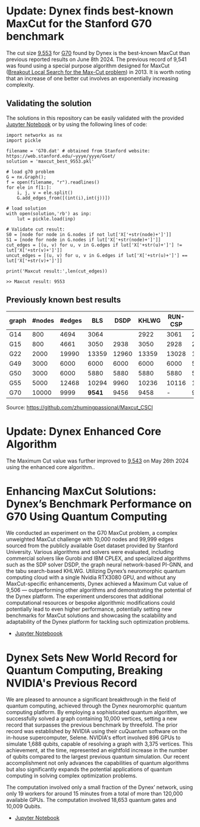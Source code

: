 # Update: Dynex finds best-known MaxCut for the Stanford G70 benchmark

The cut size [9,553](https://github.com/dynexcoin/DynexSDK/blob/main/maxcut/maxcut_best_9553.pkl) for [G70](https://web.stanford.edu/~yyye/yyye/Gset/) found by Dynex is the best-known MaxCut than previous reported results on June 8th 2024. The previous record of 9,541 was found using a special purpose algorithm designed for MaxCut ([Breakout Local Search for the Max-Cut problem](https://www.researchgate.net/publication/257392755_Breakout_Local_Search_for_the_Max-Cutproblem)) in 2013. It is worth noting that an increase of one better cut involves an exponentially increasing complexity. 

## Validating the solution

The solutions in this repository can be easily validated with the provided [Jupyter Notebook](https://github.com/dynexcoin/DynexSDK/blob/main/maxcut/g70solutionvalidator.ipynb) or by using the following lines of code:

```
import networkx as nx
import pickle

filename = 'G70.dat' # obtained from Stanford website: https://web.stanford.edu/~yyye/yyye/Gset/
solution = 'maxcut_best_9553.pkl'

# load g70 problem
G = nx.Graph();
f = open(filename, "r").readlines()
for ele in f[1:]:
    i, j, v = ele.split()
    G.add_edges_from([(int(i),int(j))])

# load solution
with open(solution,'rb') as inp:
    lut = pickle.load(inp)

# Validate cut result:
S0 = [node for node in G.nodes if not lut['X['+str(node)+']']]
S1 = [node for node in G.nodes if lut['X['+str(node)+']']]
cut_edges = [(u, v) for u, v in G.edges if lut['X['+str(u)+']'] != lut['X['+str(v)+']']]
uncut_edges = [(u, v) for u, v in G.edges if lut['X['+str(u)+']'] == lut['X['+str(v)+']']]

print('Maxcut result:',len(cut_edges))

>> Maxcut result: 9553
```

## Previously known best results

| graph | #nodes| #edges | BLS | DSDP    | KHLWG   | RUN-CSP| PI-GNN| Gurobi (0.5 h)  | Gurobi (1 h)  | 
|--- |------|----  |---        |-----    |-----    |--------|-------|------           | ---           |
|G14 | 800  | 4694 | 3064      |         | 2922    |  3061  | 2943  |3034             |3042           |
|G15 | 800  | 4661 | 3050      | 2938    | 3050    |  2928  | 2990  | 3016            | 3033          | 
|G22 | 2000 | 19990|13359      | 12960   |13359    | 13028  | 13181 |13062            |13129          | 
|G49 | 3000 | 6000 | 6000      | 6000    | 6000    |  6000  | 5918  |  6000           |  6000         | 
|G50 | 3000 | 6000 | 5880      | 5880    | 5880    |  5880  | 5820  |  5880           |  5880         | 
|G55 | 5000 | 12468| 10294     | 9960    |10236    | 10116  | 10138 | 10103           | 10103         | 
|G70 | 10000| 9999 |__9541__   | 9456    | 9458    | -      | 9421  | 9489            | 9490          | 

Source: https://github.com/zhumingpassional/Maxcut_CSCI

# Update: Dynex Enhanced Core Algorithm

The Maximum Cut value was further improved to [9,543](https://github.com/dynexcoin/DynexSDK/blob/main/maxcut/maxcut_best_9543.pkl) on May 26th 2024 using the enhanced core algorithm..

# Enhancing MaxCut Solutions: Dynex’s Benchmark Performance on G70 Using Quantum Computing

We conducted an experiment on the G70 MaxCut problem, a complex unweighted MaxCut challenge with 10,000 nodes and 99,999 edges sourced from the publicly available Gset dataset provided by Stanford University. Various algorithms and solvers were evaluated, including commercial solvers like Gurobi and IBM CPLEX, and specialized algorithms such as the SDP solver DSDP, the graph neural network-based PI-GNN, and the tabu search-based KHLWG. Utilizing Dynex’s neuromorphic quantum computing cloud with a single Nvidia RTX3080 GPU, and without any MaxCut-specific enhancements, Dynex achieved a Maximum Cut value of 9,506 — outperforming other algorithms and demonstrating the potential of the Dynex platform. The experiment underscores that additional computational resources or bespoke algorithmic modifications could potentially lead to even higher performance, potentially setting new benchmarks for MaxCut solutions and showcasing the scalability and adaptability of the Dynex platform for tackling such optimization problems.

- [Jupyter Noteboook](https://github.com/dynexcoin/DynexSDK/blob/main/maxcut/G70_dynex.ipynb)

# Dynex Sets New World Record for Quantum Computing, Breaking NVIDIA's Previous Record

We are pleased to announce a significant breakthrough in the field of quantum computing, achieved through the Dynex neuromorphic quantum computing platform. By employing a sophisticated quantum algorithm, we successfully solved a graph containing 10,000 vertices, setting a new record that surpasses the previous benchmark by threefold. The prior record was established by NVIDIA using their cuQuantum software on the in-house supercomputer, Selene. NVIDIA's effort involved 896 GPUs to simulate 1,688 qubits, capable of resolving a graph with 3,375 vertices. This achievement, at the time, represented an eightfold increase in the number of qubits compared to the largest previous quantum simulation. Our recent accomplishment not only advances the capabilities of quantum algorithms but also significantly expands the potential applications of quantum computing in solving complex optimization problems.

The computation involved only a small fraction of the Dynex’ network, using only 19 workers for around 15 minutes from a total of more than 120,000 available GPUs. The computation involved 18,653 quantum gates and 10,009 Qubits.

- [Jupyter Notebook](https://github.com/dynexcoin/DynexSDK/blob/main/maxcut/maxcut_record.ipynb)
